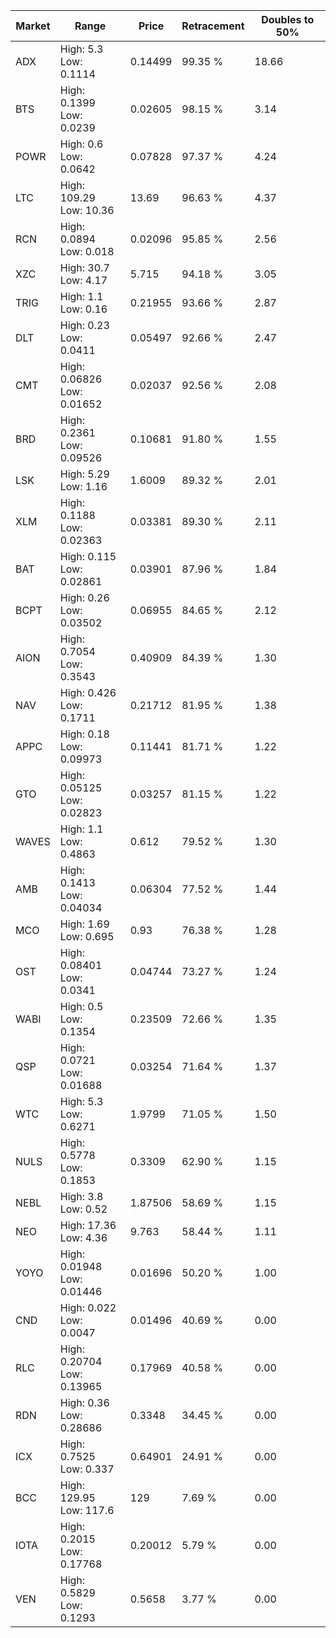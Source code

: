 | Market | Range | Price| Retracement | Doubles to 50% |
| --- | --- | --- | --- | --- |
| ADX | High: 5.3<br />Low: 0.1114 | 0.14499 | 99.35 % | 18.66 |
| BTS | High: 0.1399<br />Low: 0.0239 | 0.02605 | 98.15 % | 3.14 |
| POWR | High: 0.6<br />Low: 0.0642 | 0.07828 | 97.37 % | 4.24 |
| LTC | High: 109.29<br />Low: 10.36 | 13.69 | 96.63 % | 4.37 |
| RCN | High: 0.0894<br />Low: 0.018 | 0.02096 | 95.85 % | 2.56 |
| XZC | High: 30.7<br />Low: 4.17 | 5.715 | 94.18 % | 3.05 |
| TRIG | High: 1.1<br />Low: 0.16 | 0.21955 | 93.66 % | 2.87 |
| DLT | High: 0.23<br />Low: 0.0411 | 0.05497 | 92.66 % | 2.47 |
| CMT | High: 0.06826<br />Low: 0.01652 | 0.02037 | 92.56 % | 2.08 |
| BRD | High: 0.2361<br />Low: 0.09526 | 0.10681 | 91.80 % | 1.55 |
| LSK | High: 5.29<br />Low: 1.16 | 1.6009 | 89.32 % | 2.01 |
| XLM | High: 0.1188<br />Low: 0.02363 | 0.03381 | 89.30 % | 2.11 |
| BAT | High: 0.115<br />Low: 0.02861 | 0.03901 | 87.96 % | 1.84 |
| BCPT | High: 0.26<br />Low: 0.03502 | 0.06955 | 84.65 % | 2.12 |
| AION | High: 0.7054<br />Low: 0.3543 | 0.40909 | 84.39 % | 1.30 |
| NAV | High: 0.426<br />Low: 0.1711 | 0.21712 | 81.95 % | 1.38 |
| APPC | High: 0.18<br />Low: 0.09973 | 0.11441 | 81.71 % | 1.22 |
| GTO | High: 0.05125<br />Low: 0.02823 | 0.03257 | 81.15 % | 1.22 |
| WAVES | High: 1.1<br />Low: 0.4863 | 0.612 | 79.52 % | 1.30 |
| AMB | High: 0.1413<br />Low: 0.04034 | 0.06304 | 77.52 % | 1.44 |
| MCO | High: 1.69<br />Low: 0.695 | 0.93 | 76.38 % | 1.28 |
| OST | High: 0.08401<br />Low: 0.0341 | 0.04744 | 73.27 % | 1.24 |
| WABI | High: 0.5<br />Low: 0.1354 | 0.23509 | 72.66 % | 1.35 |
| QSP | High: 0.0721<br />Low: 0.01688 | 0.03254 | 71.64 % | 1.37 |
| WTC | High: 5.3<br />Low: 0.6271 | 1.9799 | 71.05 % | 1.50 |
| NULS | High: 0.5778<br />Low: 0.1853 | 0.3309 | 62.90 % | 1.15 |
| NEBL | High: 3.8<br />Low: 0.52 | 1.87506 | 58.69 % | 1.15 |
| NEO | High: 17.36<br />Low: 4.36 | 9.763 | 58.44 % | 1.11 |
| YOYO | High: 0.01948<br />Low: 0.01446 | 0.01696 | 50.20 % | 1.00 |
| CND | High: 0.022<br />Low: 0.0047 | 0.01496 | 40.69 % | 0.00 |
| RLC | High: 0.20704<br />Low: 0.13965 | 0.17969 | 40.58 % | 0.00 |
| RDN | High: 0.36<br />Low: 0.28686 | 0.3348 | 34.45 % | 0.00 |
| ICX | High: 0.7525<br />Low: 0.337 | 0.64901 | 24.91 % | 0.00 |
| BCC | High: 129.95<br />Low: 117.6 | 129 | 7.69 % | 0.00 |
| IOTA | High: 0.2015<br />Low: 0.17768 | 0.20012 | 5.79 % | 0.00 |
| VEN | High: 0.5829<br />Low: 0.1293 | 0.5658 | 3.77 % | 0.00 |
